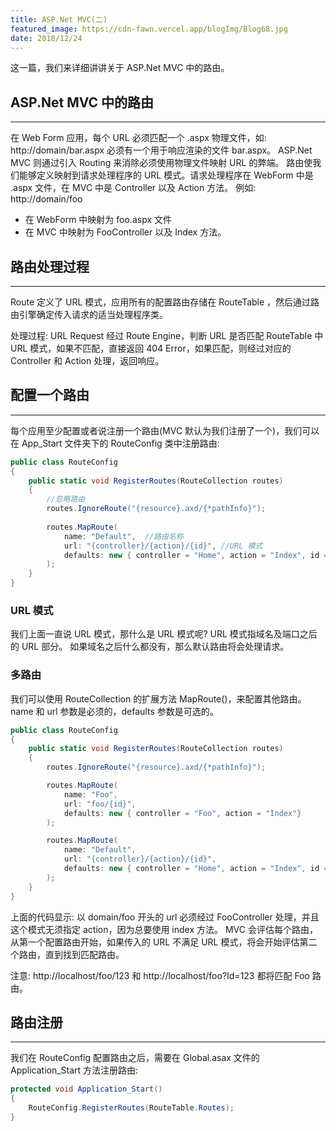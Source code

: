 ```yaml
---
title: ASP.Net MVC(二)
featured_image: https://cdn-fawn.vercel.app/blogImg/Blog68.jpg
date: 2018/12/24
---
```


这一篇，我们来详细讲讲关于 ASP.Net MVC 中的路由。

## ASP.Net MVC 中的路由
***  
在 Web Form 应用，每个 URL 必须匹配一个 .aspx 物理文件，如: http://domain/bar.aspx 必须有一个用于响应渲染的文件 bar.aspx。
ASP.Net MVC 则通过引入 Routing 来消除必须使用物理文件映射 URL 的弊端。
路由使我们能够定义映射到请求处理程序的 URL 模式。请求处理程序在 WebForm 中是 .aspx 文件，在 MVC 中是 Controller 以及 Action 方法。
例如: http://domain/foo 
- 在 WebForm 中映射为 foo.aspx 文件
- 在 MVC 中映射为 FooController 以及 Index 方法。

## 路由处理过程
***  
Route 定义了 URL 模式，应用所有的配置路由存储在 RouteTable ，然后通过路由引擎确定传入请求的适当处理程序类。

处理过程: 
URL Request 经过 Route Engine，判断 URL 是否匹配 RouteTable 中 URL 模式，如果不匹配，直接返回 404 Error，如果匹配，则经过对应的 Controller 和 Action 处理，返回响应。

## 配置一个路由
***  
每个应用至少配置或者说注册一个路由(MVC 默认为我们注册了一个)，我们可以在 App_Start 文件夹下的 RouteConfig 类中注册路由: 
``` csharp
public class RouteConfig
{
    public static void RegisterRoutes(RouteCollection routes)
    {
        //忽略路由
        routes.IgnoreRoute("{resource}.axd/{*pathInfo}");
            
        routes.MapRoute(
            name: "Default",  //路由名称
            url: "{controller}/{action}/{id}", //URL 模式
            defaults: new { controller = "Home", action = "Index", id = UrlParameter.Optional } //默认路由
        );
    }
}
```

### URL 模式
我们上面一直说 URL 模式，那什么是 URL 模式呢?
URL 模式指域名及端口之后的 URL 部分。
如果域名之后什么都没有，那么默认路由将会处理请求。

### 多路由
我们可以使用 RouteCollection 的扩展方法 MapRoute()，来配置其他路由。
name 和 url 参数是必须的，defaults 参数是可选的。
``` csharp
public class RouteConfig
{
    public static void RegisterRoutes(RouteCollection routes)
    {
        routes.IgnoreRoute("{resource}.axd/{*pathInfo}");

        routes.MapRoute(
            name: "Foo",
            url: "foo/{id}",
            defaults: new { controller = "Foo", action = "Index"}
        );

        routes.MapRoute(
            name: "Default",
            url: "{controller}/{action}/{id}",
            defaults: new { controller = "Home", action = "Index", id = UrlParameter.Optional }
        );
    }
} 
```

上面的代码显示: 以 domain/foo 开头的 url 必须经过 FooController 处理，并且这个模式无须指定 action，因为总要使用 index 方法。
MVC 会评估每个路由，从第一个配置路由开始，如果传入的 URL 不满足 URL 模式，将会开始评估第二个路由，直到找到匹配路由。

注意: 
http://localhost/foo/123 和 http://localhost/foo?Id=123 都将匹配 Foo 路由。

## 路由注册
***  
我们在 RouteConfig 配置路由之后，需要在 Global.asax 文件的 Application_Start 方法注册路由: 
``` csharp
protected void Application_Start()
{
    RouteConfig.RegisterRoutes(RouteTable.Routes);
}
```